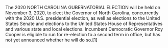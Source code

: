 The 2020 NORTH CAROLINA GUBERNATORIAL ELECTION will be held on November 3, 2020, to elect the Governor of North Carolina, concurrently with the 2020 U.S. presidential election, as well as elections to the United States Senate and elections to the United States House of Representatives and various state and local elections. Incumbent Democratic Governor Roy Cooper is eligible to run for re-election to a second term in office, but has not yet announced whether he will do so.[1]
